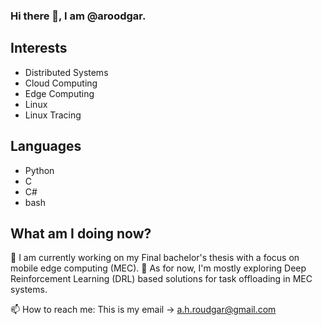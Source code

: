 ### Hi there 👋, I am @aroodgar.

## Interests
- Distributed Systems
- Cloud Computing
- Edge Computing
- Linux
- Linux Tracing

## Languages
- Python
- C
- C#
- bash

## What am I doing now?
🔭 I am currently working on my Final bachelor's thesis with a focus on mobile edge computing (MEC).
🔭 As for now, I'm mostly exploring Deep Reinforcement Learning (DRL) based solutions for task offloading in MEC systems.

📫 How to reach me: This is my email -> a.h.roudgar@gmail.com

<!--
**aroodgar/aroodgar** is a ✨ _special_ ✨ repository because its `README.md` (this file) appears on your GitHub profile.

Here are some ideas to get you started:

- 🔭 I’m currently working on ...
- 🔭 I’m currently learning ...
- 👯 I’m looking to collaborate on ...
- 🤔 I’m looking for help with ...
- 💬 Ask me about ...
- 📫 How to reach me: ...
- 😄 Pronouns: ...
- ⚡ Fun fact: ...
-->
